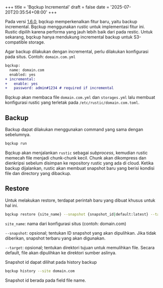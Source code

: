 +++
title = 'Bqckup Incremental'
draft = false
date = '2025-07-20T20:35:54+08:00'
+++

Pada versi [1.6.0](https://github.com/bqckup/bqckup/releases/tag/v1.6.0), bqckup memperkenalkan fitur baru, yaitu backup incremental. Bqckup menggunakan rustic untuk implementasi fitur ini. Rustic dipilih karena performa yang jauh lebih baik dari pada restic. Untuk sekarang, bqckup hanya mendukung incremental backup untuk S3-compatible storage.

Agar backup dilakukan dengan incremental, perlu dilakukan konfigurasi pada situs.
Contoh: `domain.com.yml`

```diff
bqckup:
  name: domain.com
  enabled: yes
+ incremental:
+   enable: yes
+   password: admin#1234 # required if incremental
```

Bqckup akan membaca file `domain.com.yml` dan `storages.yml` lalu membuat konfigurasi rustic yang terletak pada `/etc/rustic/domain.com.toml`.

## Backup

Backup dapat dilakukan menggunakan command yang sama dengan sebelumnya.

```sh
bqckup run
```

Bqckup akan menjalankan `rustic` sebagai *subprocess*, kemudian rustic memecah file menjadi chunk-chunk kecil. Chunk akan dikompress dan dienkripsi sebelum disimpan ke repository rustic yang ada di cloud. Ketika backup dijalankan, rustic akan membuat snapshot baru yang berisi kondisi file dan directory yang dibackup.

## Restore

Untuk melakukan restore, terdapat perintah baru yang dibuat khusus untuk hal ini.

```sh
bqckup restore {site_name} --snapshot {snapshot_id|default:latest} --target {target_dir|default:directory_source}
```

`site_name`: nama dari konfigurasi situs (contoh: domain.com)

`--snapshot`: opsional; tentukan ID snapshot yang akan dipulihkan. Jika tidak diberikan, snapshot terbaru yang akan digunakan.

`--target`: opsional; tentukan direktori tujuan untuk memulihkan file. Secara default, file akan dipulihkan ke direktori sumber aslinya.

Snapshot id dapat dilihat pada history backup

```sh
bqckup history --site domain.com
```

Snapshot id berada pada field file name.
